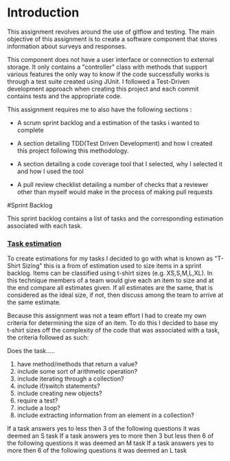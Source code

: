 # Introduction

This assignment revolves around the use of gitflow and testing. The main objective of this assignment is to create a software component that stores information about surveys and responses.

This component does not have a user interface or connection to external storage. It only contains a "controller" class with methods that support various features the only way to know if the code successfully works is through a test suite created using JUnit. I followed a Test-Driven development approach when creating this project and each commit contains tests and the appropriate code.

This assignment requires me to also have the following sections :

* A scrum sprint backlog and a estimation of the tasks i wanted to complete

* A section detailing TDD(Test Driven Development) and how I created this project following this methodology.

* A section detailing a code coverage tool that I selected, why I selected it and how I used the tool

* A pull review checklist detailing a number of checks that a reviewer other than myself would make in the process of making pull requests


#Sprint Backlog 

This sprint backlog contains a list of tasks and the corresponding estimation associated with each task.

### [Task estimation](https://explainagile.com/blog/t-shirt-size-estimation/)

To create estimations for my tasks I decided to go with what is known as "T-Shirt Sizing" this is a from of estimation used to size items in a sprint backlog. Items can be classified using t-shirt sizes (e.g. XS,S,M,L,XL). In this technique members of a team  would give each an item to size and at the end compare all estimates given. If all estimates are the same, that is considered as the ideal size, if not, then discuss among the team to arrive at the same estimate.

Because this assignment was not a team effort I had to create my own criteria for determining the size of an item. To do this I decided to base my t-shirt sizes off the complexity of the code that was associated with a task, the criteria followed as such:

Does the task.....

1. have method/methods that return a value?
2. include some sort of arithmetic operation?
3. include iterating through a collection?
4. include if/switch statements?
5. include creating new objects?
6. require a test?
7. include a loop?
8. include extracting information from an element in a collection?

If a task answers yes to less then 3 of the following questions it was deemed an S task
If a task answers yes to more then 3 but less then 6 of the following questions it was deemed an M task
If a task answers yes to more then 6 of the following questions it was deemed an L task
